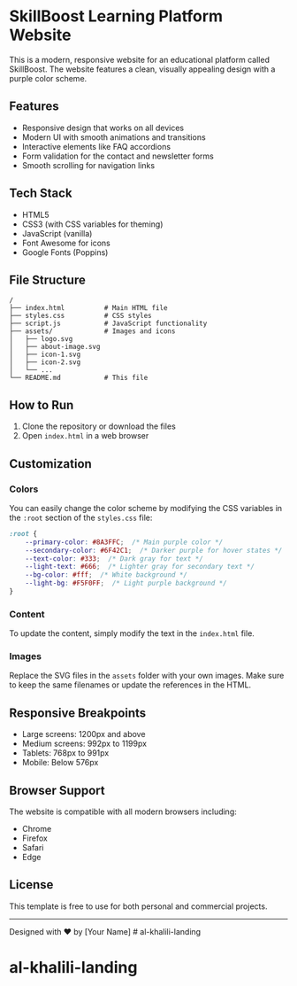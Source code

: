 # SkillBoost Learning Platform Website

This is a modern, responsive website for an educational platform called SkillBoost. The website features a clean, visually appealing design with a purple color scheme.

## Features

- Responsive design that works on all devices
- Modern UI with smooth animations and transitions
- Interactive elements like FAQ accordions
- Form validation for the contact and newsletter forms
- Smooth scrolling for navigation links

## Tech Stack

- HTML5
- CSS3 (with CSS variables for theming)
- JavaScript (vanilla)
- Font Awesome for icons
- Google Fonts (Poppins)

## File Structure

```
/
├── index.html          # Main HTML file
├── styles.css          # CSS styles
├── script.js           # JavaScript functionality
├── assets/             # Images and icons
│   ├── logo.svg
│   ├── about-image.svg
│   ├── icon-1.svg
│   ├── icon-2.svg
│   └── ...
└── README.md           # This file
```

## How to Run

1. Clone the repository or download the files
2. Open `index.html` in a web browser

## Customization

### Colors

You can easily change the color scheme by modifying the CSS variables in the `:root` section of the `styles.css` file:

```css
:root {
    --primary-color: #8A3FFC;  /* Main purple color */
    --secondary-color: #6F42C1;  /* Darker purple for hover states */
    --text-color: #333;  /* Dark gray for text */
    --light-text: #666;  /* Lighter gray for secondary text */
    --bg-color: #fff;  /* White background */
    --light-bg: #F5F0FF;  /* Light purple background */
}
```

### Content

To update the content, simply modify the text in the `index.html` file.

### Images

Replace the SVG files in the `assets` folder with your own images. Make sure to keep the same filenames or update the references in the HTML.

## Responsive Breakpoints

- Large screens: 1200px and above
- Medium screens: 992px to 1199px
- Tablets: 768px to 991px
- Mobile: Below 576px

## Browser Support

The website is compatible with all modern browsers including:
- Chrome
- Firefox
- Safari
- Edge

## License

This template is free to use for both personal and commercial projects.

---

Designed with ❤️ by [Your Name] # al-khalili-landing
# al-khalili-landing
